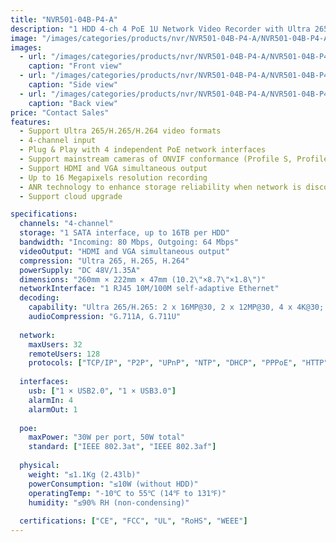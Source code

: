 ```yaml
---
title: "NVR501-04B-P4-A"
description: "1 HDD 4-ch 4 PoE 1U Network Video Recorder with Ultra 265/H.265/H.264 support, 4 independent PoE interfaces, and up to 16MP resolution recording."
image: "/images/categories/products/nvr/NVR501-04B-P4-A/NVR501-04B-P4-A  (1).png"
images:
  - url: "/images/categories/products/nvr/NVR501-04B-P4-A/NVR501-04B-P4-A  (1).png"
    caption: "Front view"
  - url: "/images/categories/products/nvr/NVR501-04B-P4-A/NVR501-04B-P4-A  (3).png"
    caption: "Side view"
  - url: "/images/categories/products/nvr/NVR501-04B-P4-A/NVR501-04B-P4-A  (2).png"
    caption: "Back view"
price: "Contact Sales"
features:
  - Support Ultra 265/H.265/H.264 video formats
  - 4-channel input
  - Plug & Play with 4 independent PoE network interfaces
  - Support mainstream cameras of ONVIF conformance (Profile S, Profile G, Profile T) and RTSP protocols
  - Support HDMI and VGA simultaneous output
  - Up to 16 Megapixels resolution recording
  - ANR technology to enhance storage reliability when network is disconnected
  - Support cloud upgrade

specifications:
  channels: "4-channel"
  storage: "1 SATA interface, up to 16TB per HDD"
  bandwidth: "Incoming: 80 Mbps, Outgoing: 64 Mbps"
  videoOutput: "HDMI and VGA simultaneous output"
  compression: "Ultra 265, H.265, H.264"
  powerSupply: "DC 48V/1.35A"
  dimensions: "260mm × 222mm × 47mm (10.2\"×8.7\"×1.8\")"
  networkInterface: "1 RJ45 10M/100M self-adaptive Ethernet"
  decoding:
    capability: "Ultra 265/H.265: 2 x 16MP@30, 2 x 12MP@30, 4 x 4K@30; H.264: 2 x 16MP(4800×2688)@30, 2 x 12MP@30, 2 x 4K@30, 4 x 5MP@30"
    audioCompression: "G.711A, G.711U"
  
  network:
    maxUsers: 32
    remoteUsers: 128
    protocols: ["TCP/IP", "P2P", "UPnP", "NTP", "DHCP", "PPPoE", "HTTP", "HTTPS", "DNS", "DDNS", "SNMP", "SMTP", "RTSP", "IPv6"]
  
  interfaces:
    usb: ["1 × USB2.0", "1 × USB3.0"]
    alarmIn: 4
    alarmOut: 1
  
  poe:
    maxPower: "30W per port, 50W total"
    standard: ["IEEE 802.3at", "IEEE 802.3af"]
  
  physical:
    weight: "≤1.1Kg (2.43lb)"
    powerConsumption: "≤10W (without HDD)"
    operatingTemp: "-10℃ to 55℃ (14℉ to 131℉)"
    humidity: "≤90% RH (non-condensing)"
  
  certifications: ["CE", "FCC", "UL", "RoHS", "WEEE"]
---
```

